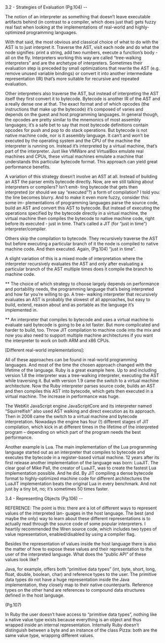 3.2 - Strategies of Evaluation (Pg.104) --

The notion of an interpreter as something that doesn’t leave executable
artifacts behind (in contrast to a compiler, which does just that) gets fuzzy real fast when looking
at the implementations of real-world and highly-optimized programming languages.

With that said, the most obvious and classical choice of what to do with the AST is to just
interpret it. Traverse the AST, visit each node and do what the node signifies: print a string, add
two numbers, execute a function’s body - all on the fly. Interpreters working this way are called
“tree-walking interpreters” and are the archetype of interpreters. Sometimes their evaluation
step is preceded by small optimizations that rewrite the AST (e.g. remove unused variable
bindings) or convert it into another intermediate representation (IR) that’s more suitable for
recursive and repeated evaluation.

Other interpreters also traverse the AST, but instead of interpreting the AST itself they first
convert it to bytecode. Bytecode is another IR of the AST and a really dense one at that. The
exact format and of which opcodes (the instructions that make up the bytecode) it’s composed
of varies and depends on the guest and host programming languages. In general though, the
opcodes are pretty similar to the mnemonics of most assembly languages; it’s a safe bet to
say that most bytecode definitions contain opcodes for push and pop to do stack operations.
But bytecode is not native machine code, nor is it assembly language. It can’t and won’t be
executed by the operating system and the CPU of the machine the interpreter is running on.
Instead it’s interpreted by a virtual machine, that’s part of the interpreter. Just like VMWare
and VirtualBox emulate real machines and CPUs, these virtual machines emulate a machine
that understands this particular bytecode format. This approach can yield great performance
benefits.

A variation of this strategy doesn’t involve an AST at all. Instead of building an AST the parser
emits bytecode directly. Now, are we still talking about interpreters or compilers? Isn’t emit-
ting bytecode that gets then interpreted (or should we say “executed”?) a form of compilation?
I told you: the line becomes blurry. And to make it even more fuzzy, consider this: some im-
plementations of programming languages parse the source code, build an AST and convert this
AST to bytecode. But instead of executing the operations specified by the bytecode directly in
a virtual machine, the virtual machine then compiles the bytecode to native machine code, right
before its executed - just in time. That’s called a JIT (for “just in time”) interpreter/compiler.

Others skip the compilation to bytecode. They recursively traverse the AST but before executing
a particular branch of it the node is compiled to native machine code. And then executed. Again,
(Pg.104)
“just in time”.

A slight variation of this is a mixed mode of interpretation where the interpreter recursively
evaluates the AST and only after evaluating a particular branch of the AST multiple times does
it compile the branch to machine code.

** The choice of which strategy to choose largely depends on performance and portability needs,
the programming language that’s being interpreted and how far you’re willing to go. A tree-
walking interpreter that recursively evaluates an AST is probably the slowest of all approaches,
but easy to build, extend, reason about and as portable as the language it’s implemented in.

** An interpreter that compiles to bytecode and uses a virtual machine to evaluate said bytecode is
going to be a lot faster. But more complicated and harder to build, too. Throw JIT compilation
to machine code into the mix and now you also need to support multiple machine architectures
if you want the interpreter to work on both ARM and x86 CPUs.

[Different real-world implementations]:

All of these approaches can be found in real-world programming languages. And most of the time
the chosen approach changed with the lifetime of the language. Ruby is a great example here.
Up to and including version 1.8 the interpreter was a tree-walking interpreter, executing the
AST while traversing it. But with version 1.9 came the switch to a virtual machine architecture.
Now the Ruby interpreter parses source code, builds an AST and then compiles this AST into
bytecode, which gets then executed in a virtual machine. The increase in performance was huge.

The WebKit JavaScript engine JavaScriptCore and its interpreter named “Squirrelfish” also
used AST walking and direct execution as its approach. Then in 2008 came the switch to a
virtual machine and bytecode interpretation. Nowadays the engine has four (!) different stages
of JIT compilation, which kick in at different times in the lifetime of the interpreted program –
depending on which part of the program needs the best performance.

Another example is Lua. The main implementation of the Lua programming language started
out as an interpreter that compiles to bytecode and executes the bytecode in a register-based
virtual machine. 12 years after its first release another implementation of the language was
born: LuaJIT. The clear goal of Mike Pall, the creator of LuaJIT, was to create the fastest
Lua implementation possible. And he did. By JIT compiling a dense bytecode format to
highly-optimized machine code for different architectures the LuaJIT implementation beats the
original Lua in every benchmark. And not just by a tiny bit, no; it’s sometimes 50 times faster.

3.4 - Representing Objects (Pg.106) --

REFERENCE: The point is this: there are a lot of different ways to represent values of the interpreted lan-
guages in the host language. The best (and maybe the only) way to learn about these different
representations is to actually read through the source code of some popular interpreters. I
heartily recommended the Wren source code, which includes two types of value representation,
enabled/disabled by using a compiler flag.

Besides the representation of values inside the host language there is also the matter of how to
expose these values and their representation to the user of the interpreted language. What does
the “public API” of these values look like?

Java, for example, offers both “primitive data types” (int, byte, short, long, float, double,
boolean, char) and reference types to the user. The primitive data types do not have a huge
representation inside the Java implementation, they closely map to their native counterparts.
Reference types on the other hand are references to compound data structures defined in the
host language.

(Pg.107)

In Ruby the user doesn’t have access to “primitive data types”, nothing like a native value
type exists because everything is an object and thus wrapped inside an internal representation.
Internally Ruby doesn’t distinguish between a byte and an instance of the class Pizza: both are
the same value type, wrapping different values.
